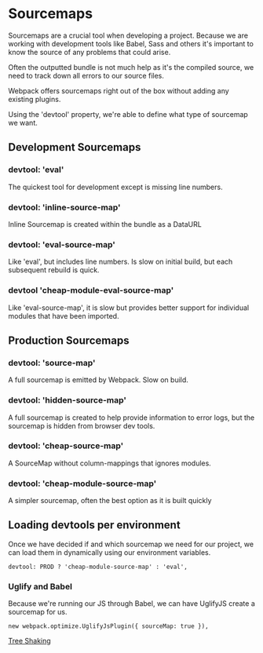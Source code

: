 # Sourcemaps

Sourcemaps are a crucial tool when developing a project. Because we are working with development tools like Babel, Sass and others it's important to know the source of any problems that could arise.

Often the outputted bundle is not much help as it's the compiled source, we need to track down all errors to our source files.

Webpack offers sourcemaps right out of the box without adding any existing plugins.

Using the 'devtool' property, we're able to define what type of sourcemap we want.

## Development Sourcemaps

### devtool: 'eval'
The quickest tool for development except is missing line numbers.

### devtool: 'inline-source-map'
Inline Sourcemap is created within the bundle as a DataURL

### devtool: 'eval-source-map'
Like 'eval', but includes line numbers. Is slow on initial build, but each subsequent rebuild is quick.

### devtool 'cheap-module-eval-source-map'
Like 'eval-source-map', it is slow but provides better support for individual modules that have been imported.

## Production Sourcemaps

### devtool: 'source-map'
A full sourcemap is emitted by Webpack. Slow on build.

### devtool: 'hidden-source-map'
A full sourcemap is created to help provide information to error logs, but the sourcemap is hidden from browser dev tools.

### devtool: 'cheap-source-map'
A SourceMap without column-mappings that ignores modules.

### devtool: 'cheap-module-source-map'
A simpler sourcemap, often the best option as it is built quickly

## Loading devtools per environment

Once we have decided if and which sourcemap we need for our project, we can load them in dynamically using our environment variables.

```
devtool: PROD ? 'cheap-module-source-map' : 'eval',
```

### Uglify and Babel
Because we're running our JS through Babel, we can have UglifyJS create a sourcemap for us.

```
new webpack.optimize.UglifyJsPlugin({ sourceMap: true }),
```

[Tree Shaking](11-tree-shaking.md)
